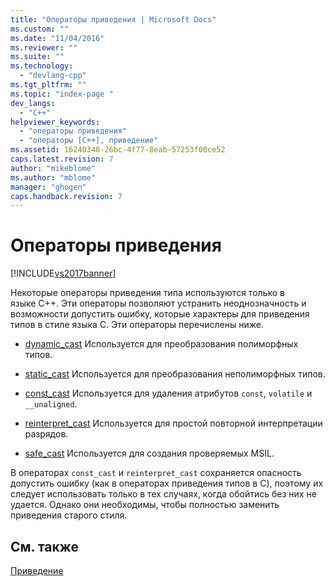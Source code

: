 ```yaml
---
title: "Операторы приведения | Microsoft Docs"
ms.custom: ""
ms.date: "11/04/2016"
ms.reviewer: ""
ms.suite: ""
ms.technology: 
  - "devlang-cpp"
ms.tgt_pltfrm: ""
ms.topic: "index-page "
dev_langs: 
  - "C++"
helpviewer_keywords: 
  - "операторы приведения"
  - "операторы [C++], приведение"
ms.assetid: 16240348-26bc-4f77-8eab-57253f00ce52
caps.latest.revision: 7
author: "mikeblome"
ms.author: "mblome"
manager: "ghogen"
caps.handback.revision: 7
---
```

# Операторы приведения
[!INCLUDE[vs2017banner](../assembler/inline/includes/vs2017banner.md)]

Некоторые операторы приведения типа используются только в языке C\+\+.  Эти операторы позволяют устранить неоднозначность и возможности допустить ошибку, которые характеры для приведения типов в стиле языка C.  Эти операторы перечислены ниже.  
  
-   [dynamic\_cast](../cpp/dynamic-cast-operator.md) Используется для преобразования полиморфных типов.  
  
-   [static\_cast](../cpp/static-cast-operator.md) Используется для преобразования неполиморфных типов.  
  
-   [const\_cast](../Topic/const_cast%20Operator.md) Используется для удаления атрибутов `const`, `volatile` и `__unaligned`.  
  
-   [reinterpret\_cast](../cpp/reinterpret-cast-operator.md) Используется для простой повторной интерпретации разрядов.  
  
-   [safe\_cast](../windows/safe-cast-cpp-component-extensions.md) Используется для создания проверяемых MSIL.  
  
 В операторах `const_cast` и `reinterpret_cast` сохраняется опасность допустить ошибку \(как в операторах приведения типов в C\), поэтому их следует использовать только в тех случаях, когда обойтись без них не удается.  Однако они необходимы, чтобы полностью заменить приведения старого стиля.  
  
## См. также  
 [Приведение](../cpp/casting.md)